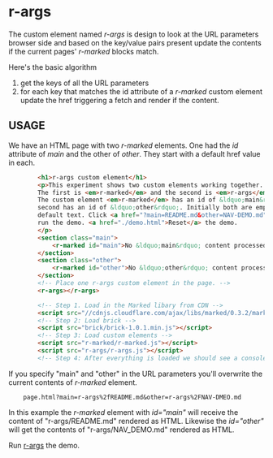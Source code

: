 
# r-args

The custom element named _r-args_ is design to look at the URL parameters browser side and based on the key/value pairs present update the contents if the current pages' _r-marked_ blocks match.

Here's the basic algorithm

1. get the keys of all the URL parameters
2. for each key that matches the id attribute of a _r-marked_ custom element update the href triggering a fetch and render if the content.

## USAGE

We have an HTML page with two _r-marked_ elements. One had the _id_ attribute of *main* and the other of *other*.  They start with a default href value in each.

```HTML
        <h1>r-args custom element</h1>
        <p>This experiment shows two custom elements working together.
        The first is <em>r-marked</em> and the second is <em>r-args</em>.
        The custom element <em>r-marked</em> has an id of &ldquo;main&rdquo; and the 
        second has an id of &ldquo;other&rdquo;. Initially both are empty showing some
        default text. Click <a href="?main=README.md&other=NAV-DEMO.md">Here</a> to
        run the demo. <a href="./demo.html">Reset</a> the demo.
        </p>
        <section class="main">
            <r-marked id="main">No &ldquo;main&rdquo; content processed.</r-marked>
        </section>
        <section class="other">
            <r-marked id="other">No &ldquo;other&rdquo; content processed.</r-marked>
        </section>
        <!-- Place one r-args custom element in the page. -->
        <r-args></r-args>

        <!-- Step 1. Load in the Marked libary from CDN -->
        <script src="//cdnjs.cloudflare.com/ajax/libs/marked/0.3.2/marked.min.js"></script>
        <!-- Step 2: Load brick -->
        <script src="brick/brick-1.0.1.min.js"></script>
        <!-- Step 3: Load custom elements -->
        <script src="r-marked/r-marked.js"></script>
        <script src="r-args/r-args.js"></script>
        <!-- Step 4: After everything is loaded we should see a console message. -->
```

If you specify "main" and "other" in the URL parameters you'll overwrite the current contents of _r-marked_ element.

```
    page.html?main=r-args%2fREADME.md&other=r-args%2FNAV-DMEO.md
```

In this example the _r-marked_ element with *id="main"* will receive the content of "r-args/README.md" rendered as HTML. Likewise the *id="other"* will get the contents of "r-args/NAV_DEMO.md" rendered as HTML.

Run [r-args](r-args-demo.html) the demo.
